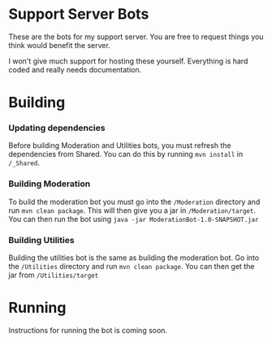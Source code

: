 # Support Server Bots
These are the bots for my support server. You are free to request things you think would benefit the server.

I won't give much support for hosting these yourself. Everything is hard coded and really needs documentation.

# Building
### Updating dependencies
Before building Moderation and Utilities bots, you must refresh the dependencies from Shared. You can do this by running `mvn install` in `/_Shared`.
### Building Moderation
To build the moderation bot you must go into the `/Moderation` directory and run `mvn clean package`. This will then give you a jar in `/Moderation/target`. You can then run the bot using `java -jar ModerationBot-1.0-SNAPSHOT.jar`
### Building Utilities
Building the utilities bot is the same as building the moderation bot. Go into the `/Utilities` directory and run `mvn clean package`. You can then get the jar from `/Utilities/target`

# Running
Instructions for running the bot is coming soon.